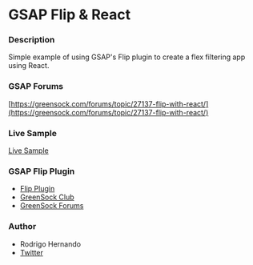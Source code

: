 # GSAP Flip & React

### Description
Simple example of using GSAP's Flip plugin to create a flex filtering app using React.

### GSAP Forums
[https://greensock.com/forums/topic/27137-flip-with-react/](https://greensock.com/forums/topic/27137-flip-with-react/)

### Live Sample
[Live Sample]()

### GSAP Flip Plugin
- [Flip Plugin](https://greensock.com/docs/v3/Plugins/Flip/)
- [GreenSock Club](https://greensock.com/club/)
- [GreenSock Forums](https://greensock.com/forums/)

### Author
- Rodrigo Hernando
- [Twitter](https://twitter.com/websnapcl)
